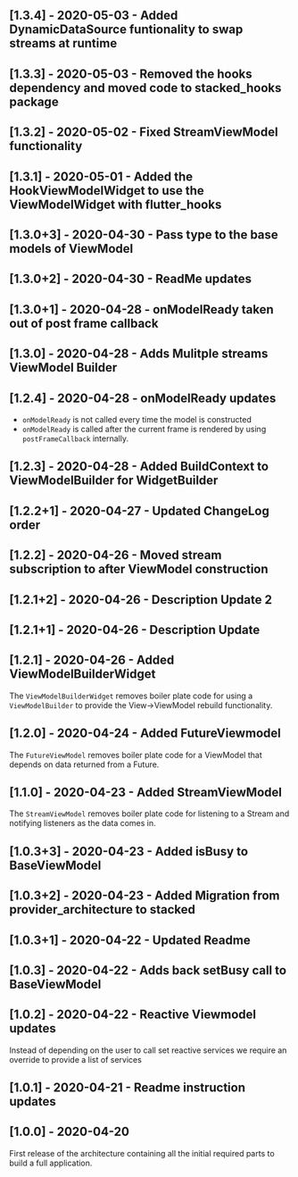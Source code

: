 ## [1.3.4] - 2020-05-03 - Added DynamicDataSource funtionality to swap streams at runtime

## [1.3.3] - 2020-05-03 - Removed the hooks dependency and moved code to stacked_hooks package

## [1.3.2] - 2020-05-02 - Fixed StreamViewModel functionality

## [1.3.1] - 2020-05-01 - Added the HookViewModelWidget to use the ViewModelWidget with flutter_hooks

## [1.3.0+3] - 2020-04-30 - Pass type to the base models of ViewModel

## [1.3.0+2] - 2020-04-30 - ReadMe updates

## [1.3.0+1] - 2020-04-28 - onModelReady taken out of post frame callback

## [1.3.0] - 2020-04-28 - Adds Mulitple streams ViewModel Builder

## [1.2.4] - 2020-04-28 - onModelReady updates

- `onModelReady` is not called every time the model is constructed
- `onModelReady` is called after the current frame is rendered by using `postFrameCallback` internally.

## [1.2.3] - 2020-04-28 - Added BuildContext to ViewModelBuilder for WidgetBuilder

## [1.2.2+1] - 2020-04-27 - Updated ChangeLog order

## [1.2.2] - 2020-04-26 - Moved stream subscription to after ViewModel construction

## [1.2.1+2] - 2020-04-26 - Description Update 2

## [1.2.1+1] - 2020-04-26 - Description Update

## [1.2.1] - 2020-04-26 - Added ViewModelBuilderWidget

The `ViewModelBuilderWidget` removes boiler plate code for using a `ViewModelBuilder` to provide the View->ViewModel rebuild functionality.

## [1.2.0] - 2020-04-24 - Added FutureViewmodel

The `FutureViewModel` removes boiler plate code for a ViewModel that depends on data returned from a Future.

## [1.1.0] - 2020-04-23 - Added StreamViewModel

The `StreamViewModel` removes boiler plate code for listening to a Stream and notifying listeners as the data comes in.

## [1.0.3+3] - 2020-04-23 - Added isBusy to BaseViewModel

## [1.0.3+2] - 2020-04-23 - Added Migration from provider_architecture to stacked

## [1.0.3+1] - 2020-04-22 - Updated Readme

## [1.0.3] - 2020-04-22 - Adds back setBusy call to BaseViewModel

## [1.0.2] - 2020-04-22 - Reactive Viewmodel updates

Instead of depending on the user to call set reactive services we require an override to provide a list of services

## [1.0.1] - 2020-04-21 - Readme instruction updates

## [1.0.0] - 2020-04-20

First release of the architecture containing all the initial required parts to build a full application.
